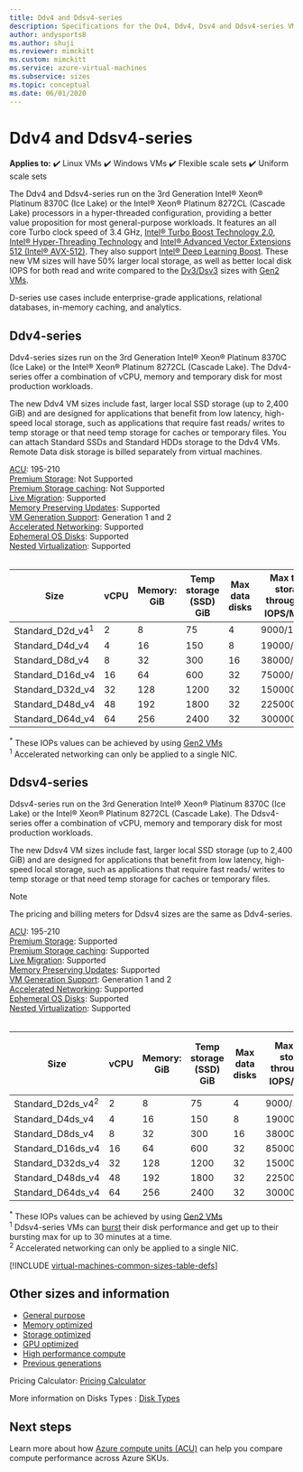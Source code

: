 ```yaml
---
title: Ddv4 and Ddsv4-series 
description: Specifications for the Dv4, Ddv4, Dsv4 and Ddsv4-series VMs.
author: andysports8
ms.author: shuji
ms.reviewer: mimckitt
ms.custom: mimckitt
ms.service: azure-virtual-machines
ms.subservice: sizes
ms.topic: conceptual
ms.date: 06/01/2020
---
```


# Ddv4 and Ddsv4-series

**Applies to:** :heavy_check_mark: Linux VMs :heavy_check_mark: Windows VMs :heavy_check_mark: Flexible scale sets :heavy_check_mark: Uniform scale sets

The Ddv4 and Ddsv4-series run on the 3rd Generation Intel® Xeon® Platinum 8370C (Ice Lake) or the Intel&reg; Xeon&reg; Platinum 8272CL (Cascade Lake) processors in a hyper-threaded configuration, providing a better value proposition for most general-purpose workloads. It features an all core Turbo clock speed of 3.4 GHz, [Intel&reg; Turbo Boost Technology 2.0](https://www.intel.com/content/www/us/en/architecture-and-technology/turbo-boost/turbo-boost-technology.html), [Intel&reg; Hyper-Threading Technology](https://www.intel.com/content/www/us/en/architecture-and-technology/hyper-threading/hyper-threading-technology.html) and [Intel&reg; Advanced Vector Extensions 512 (Intel&reg; AVX-512)](https://www.intel.com/content/www/us/en/architecture-and-technology/avx-512-overview.html). They also support [Intel&reg; Deep Learning Boost](https://software.intel.com/content/www/us/en/develop/topics/ai/deep-learning-boost.html). These new VM sizes will have 50% larger local storage, as well as better local disk IOPS for both read and write compared to the [Dv3/Dsv3](./dv3-dsv3-series.md) sizes with [Gen2 VMs](./generation-2.md).

D-series use cases include enterprise-grade applications, relational databases, in-memory caching, and analytics.

## Ddv4-series

Ddv4-series sizes run on the 3rd Generation Intel® Xeon® Platinum 8370C (Ice Lake) or the Intel&reg; Xeon&reg; Platinum 8272CL (Cascade Lake). The Ddv4-series offer a combination of vCPU, memory and temporary disk for most production workloads.

The new Ddv4 VM sizes include fast, larger local SSD storage (up to 2,400 GiB) and are designed for applications that benefit from low latency, high-speed local storage, such as applications that require fast reads/ writes to temp storage or that need temp storage for caches or temporary files. You can attach Standard SSDs and Standard HDDs storage to the Ddv4 VMs. Remote Data disk storage is billed separately from virtual machines.

[ACU](acu.md): 195-210<br>
[Premium Storage](premium-storage-performance.md): Not Supported<br>
[Premium Storage caching](premium-storage-performance.md): Not Supported<br>
[Live Migration](maintenance-and-updates.md): Supported<br>
[Memory Preserving Updates](maintenance-and-updates.md): Supported<br>
[VM Generation Support](generation-2.md): Generation 1 and 2<br>
[Accelerated Networking](/azure/virtual-network/create-vm-accelerated-networking-cli): Supported<br>
[Ephemeral OS Disks](ephemeral-os-disks.md): Supported <br>
[Nested Virtualization](/virtualization/hyper-v-on-windows/user-guide/nested-virtualization): Supported <br>
<br> 

| Size | vCPU | Memory: GiB | Temp storage (SSD) GiB | Max data disks | Max temp storage throughput: IOPS/MBps<sup>*</sup> | Max NICs|Expected network bandwidth  (Mbps) |
|---|---|---|---|---|---|---|---|
| Standard_D2d_v4<sup>1</sup> | 2  | 8   | 75   | 4  | 9000/125    | 2 | 5000  |
| Standard_D4d_v4             | 4  | 16  | 150  | 8  | 19000/250   | 2 | 10000  |
| Standard_D8d_v4             | 8  | 32  | 300  | 16 | 38000/500   | 4 | 12500  |
| Standard_D16d_v4            | 16 | 64  | 600  | 32 | 75000/1000   | 8 | 12500  |
| Standard_D32d_v4            | 32 | 128 | 1200 | 32 | 150000/2000 | 8 | 16000 |
| Standard_D48d_v4            | 48 | 192 | 1800 | 32 | 225000/3000 | 8 | 24000 |
| Standard_D64d_v4            | 64 | 256 | 2400 | 32 | 300000/4000 | 8 | 30000 |




<sup>*</sup> These IOPs values can be achieved by using [Gen2 VMs](generation-2.md)<br>
<sup>1</sup> Accelerated networking can only be applied to a single NIC. 

## Ddsv4-series

Ddsv4-series run on the 3rd Generation Intel® Xeon® Platinum 8370C (Ice Lake) or the Intel&reg; Xeon&reg; Platinum 8272CL (Cascade Lake). The Ddsv4-series offer a combination of vCPU, memory and temporary disk for most production workloads.

The new Ddsv4 VM sizes include fast, larger local SSD storage (up to 2,400 GiB) and are designed for applications that benefit from low latency, high-speed local storage, such as applications that require fast reads/ writes to temp storage or that need temp storage for caches or temporary files. 

 > [!NOTE]
 >The pricing and billing meters for Ddsv4 sizes are the same as Ddv4-series.

[ACU](acu.md): 195-210<br>
[Premium Storage](premium-storage-performance.md): Supported<br>
[Premium Storage caching](premium-storage-performance.md): Supported<br>
[Live Migration](maintenance-and-updates.md): Supported<br>
[Memory Preserving Updates](maintenance-and-updates.md): Supported<br>
[VM Generation Support](generation-2.md): Generation 1 and 2<br>
[Accelerated Networking](/azure/virtual-network/create-vm-accelerated-networking-cli): Supported<br>
[Ephemeral OS Disks](ephemeral-os-disks.md): Supported <br>
[Nested Virtualization](/virtualization/hyper-v-on-windows/user-guide/nested-virtualization): Supported <br>
<br> 

| Size | vCPU | Memory: GiB | Temp storage (SSD) GiB | Max data disks | Max temp storage throughput: IOPS/MBps<sup>*</sup> | Max uncached disk throughput: IOPS/MBps |  Max burst uncached disk throughput: IOPS/MBps<sup>1</sup> | Max NICs|Expected network bandwidth  (Mbps) |
|---|---|---|---|---|---|---|---|---|---|
| Standard_D2ds_v4<sup>2</sup> | 2  | 8   | 75   | 4  | 9000/125    | 3200/48    | 4000/200   | 2 | 5000  |
| Standard_D4ds_v4             | 4  | 16  | 150  | 8  | 19000/250   | 6400/96    | 8000/200   | 2 | 10000  |
| Standard_D8ds_v4             | 8  | 32  | 300  | 16 | 38000/500   | 12800/192  | 16000/400  | 4 | 12500  |
| Standard_D16ds_v4            | 16 | 64  | 600  | 32 | 85000/1000   | 25600/384  | 32000/800  | 8 | 12500  |
| Standard_D32ds_v4            | 32 | 128 | 1200 | 32 | 150000/2000 | 51200/768  | 64000/1600 | 8 | 16000 |
| Standard_D48ds_v4            | 48 | 192 | 1800 | 32 | 225000/3000 | 76800/1152 | 80000/2000 | 8 | 24000 |
| Standard_D64ds_v4            | 64 | 256 | 2400 | 32 | 300000/4000 | 80000/1200 | 80000/2000 | 8 | 30000 |

<sup>*</sup> These IOPs values can be achieved by using [Gen2 VMs](generation-2.md)<br>
<sup>1</sup>  Ddsv4-series VMs can [burst](./disk-bursting.md) their disk performance and get up to their bursting max for up to 30 minutes at a time.<br>
<sup>2</sup> Accelerated networking can only be applied to a single NIC. 

[!INCLUDE [virtual-machines-common-sizes-table-defs](./includes/virtual-machines-common-sizes-table-defs.md)]

## Other sizes and information

- [General purpose](sizes-general.md)
- [Memory optimized](sizes-memory.md)
- [Storage optimized](sizes-storage.md)
- [GPU optimized](sizes-gpu.md)
- [High performance compute](sizes-hpc.md)
- [Previous generations](sizes-previous-gen.md)

Pricing Calculator: [Pricing Calculator](https://azure.microsoft.com/pricing/calculator/)

More information on Disks Types : [Disk Types](./disks-types.md#ultra-disks)


## Next steps

Learn more about how [Azure compute units (ACU)](acu.md) can help you compare compute performance across Azure SKUs.
